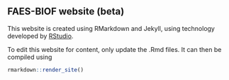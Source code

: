 ## FAES-BIOF website (beta)

This website is created using RMarkdown and Jekyll, using technology developed by [RStudio](https://rmarkdown.rstudio.com/lesson-13.html).

To edit this website for content, only update the .Rmd files. It can then be compiled using

```r
rmarkdown::render_site()
```
